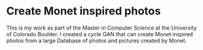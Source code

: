 # Create Monet inspired photos

This is my work as part of the Master in Computer Science at the University of Colorado Boulder. 
I created a cycle GAN that can create Monet inspired photos from a large Database of photos and pictures created by Monet.
